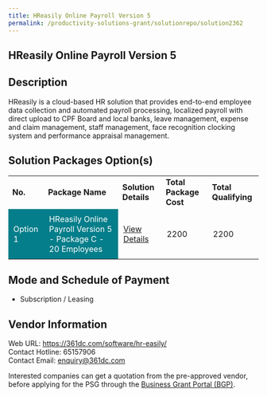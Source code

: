 ```yaml
---
title: HReasily Online Payroll Version 5
permalink: /productivity-solutions-grant/solutionrepo/solution2362
---
```


## HReasily Online Payroll Version 5

## Description

HReasily is a cloud-based HR solution that provides end-to-end employee data collection and automated payroll processing, localized payroll with direct upload to CPF Board and local banks, leave management, expense and claim management, staff management, face recognition clocking system and performance appraisal management.

## Solution Packages Option(s)

<table>
<tr>
<td><b>No.</b></td>
<td><b>Package Name</b></td>
<td><b>Solution Details</b></td>
<td><b>Total Package Cost</b></td>
<td><b>Total Qualifying</b></td>
</tr>
<tr>
<td style='padding: 10px; background-color: #037E8A; color: #FFFFFF;'>Option 1</td>
<td style='padding: 10px; background-color: #037E8A; color: #FFFFFF;'>HReasily Online Payroll Version 5 - Package C - 20 Employees</td>
<td style='padding: 10px;'><a href='https://www.gobusiness.gov.sg/images/psg/361_Degree_HReasily_20210092_Desensitised_Annex_3_Part_3.pdf' target='_blank'>View Details</a></td>
<td style='padding: 10px;'>2200</td>
<td style='padding: 10px;'>2200</td>
</tr>
</table>

## Mode and Schedule of Payment

 - Subscription / Leasing

## Vendor Information

 Web URL: https://361dc.com/software/hr-easily/<br>Contact Hotline: 65157906 <br>Contact Email: enquiry@361dc.com <br>

Interested companies can get a quotation from the pre-approved vendor, before applying for the PSG through the <a href='https://www.businessgrants.gov.sg/' target='_blank' rel='noopener'>Business Grant Portal (BGP)</a>.

<script src="/jquery/resize-tables.js"></script>

